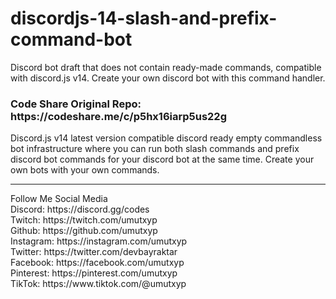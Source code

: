 # discordjs-14-slash-and-prefix-command-bot
Discord bot draft that does not contain ready-made commands, compatible with discord.js v14. Create your own discord bot with this command handler.

<h3>Code Share Original Repo: https://codeshare.me/c/p5hx16iarp5us22g</h3>

Discord.js v14 latest version compatible discord ready empty commandless bot infrastructure where you can run both slash commands and prefix discord bot commands for your discord bot at the same time. Create your own bots with your own commands.

<hr>
Follow Me Social Media<br>
Discord: https://discord.gg/codes<br>
Twitch: https://twitch.com/umutxyp<br>
Github: https://github.com/umutxyp<br>
Instagram: https://instagram.com/umutxyp<br>
Twitter: https://twitter.com/devbayraktar<br>
Facebook: https://facebook.com/umutxyp<br>
Pinterest: https://pinterest.com/umutxyp<br>
TikTok: https://www.tiktok.com/@umutxyp

